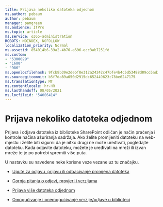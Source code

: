 ```yaml
---
title: Prijava nekoliko datoteka odjednom
ms.author: pebaum
author: pebaum
manager: pamgreen
ms.audience: ITPro
ms.topic: article
ms.service: o365-administration
ROBOTS: NOINDEX, NOFOLLOW
localization_priority: Normal
ms.assetid: 854014b6-39a2-4b76-a696-ecc3ab7251fd
ms.custom:
- "5300029"
- "1688"
- "986"
ms.openlocfilehash: 9fcb8b39e2debf8e312a24242c47bfe4b4c5d53488d09cd5ad33d54ae109b10b
ms.sourcegitcommit: b5f7da89a650d2915dc652449623c78be6247175
ms.translationtype: MT
ms.contentlocale: hr-HR
ms.lasthandoff: 08/05/2021
ms.locfileid: "54006414"
---
```

# <a name="check-in-several-files-at-once"></a>Prijava nekoliko datoteka odjednom

Prijava i odjava datoteka iz biblioteke SharePoint odličan je način praćenja i kontrole načina ažuriranja sadržaja. Ako želite promijeniti datoteku na web-mjestu i želite biti sigurni da je nitko drugi ne može uređivati, pogledajte datoteku. Kada odjavite datoteku, možete je uređivati na mreži ili izvan mreže te je po potrebi spremiti više puta.

U nastavku su navedene neke korisne veze vezane uz tu značajku.

- [Upute za odjavu, prijavu ili odbacivanje promjena datoteka](https://support.office.com/article/check-out-check-in-or-discard-changes-to-files-in-a-library-7e2c12a9-a874-4393-9511-1378a700f6de)

- [Gornja pitanja o odjavi, provjeri i verzijama](https://support.office.com/article/Top-questions-about-check-out-check-in-and-versions-7E941339-E972-4C7A-A79A-80A1FCF84076)

- [Prijava više datoteka odjednom](https://support.office.com/article/check-out-check-in-or-discard-changes-to-files-in-a-library-7e2c12a9-a874-4393-9511-1378a700f6de)

- [Omogućivanje i onemogućivanje verzije/odjave u biblioteci](https://support.office.com/article/enable-and-configure-versioning-for-a-list-or-library-1555d642-23ee-446a-990a-bcab618c7a37)

  

